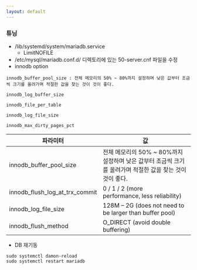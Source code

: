 ```yaml
---
layout: default
---
```

### 튜닝
* /lib/systemd/system/mariadb.service
  * LimitNOFILE
* /etc/mysql/mariadb.conf.d/ 디렉토리에 있는 50-server.cnf 파일을 수정
* innodb option
```
innodb_buffer_pool_size : 전체 메모리의 50% ~ 80%까지 설정하며 낮은 값부터 조금씩 크기를 올려가며 적절한 값을 찾는 것이 것이 좋다.

innodb_log_buffer_size

innodb_file_per_table

innodb_log_file_size

innodb_max_dirty_pages_pct
```


파라미터 | 값
-- | --
innodb_buffer_pool_size | 전체 메모리의 50% ~ 80%까지 설정하며 낮은 값부터 조금씩 크기를 올려가며 적절한 값을 찾는 것이 것이 좋다.
innodb_flush_log_at_trx_commit | 0 / 1 / 2 (more performance, less reliability)
innodb_log_file_size | 128M – 2G (does not need to be larger than buffer pool)
innodb_flush_method | O_DIRECT (avoid double buffering)



* DB 재기동
```
sudo systemctl damon-reload
sudo systemctl restart mariadb
```